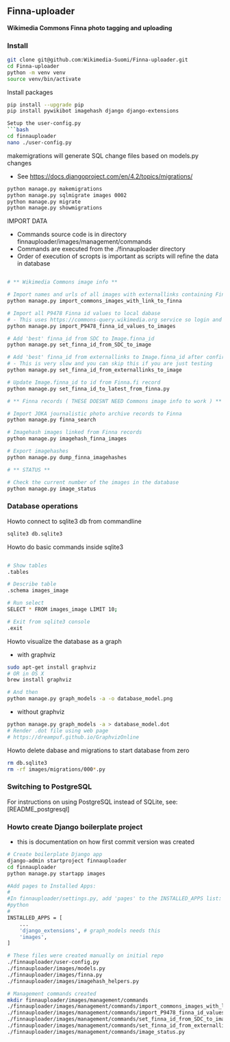 ## Finna-uploader
**Wikimedia Commons Finna photo tagging and uploading**

### Install

```bash
git clone git@github.com:Wikimedia-Suomi/Finna-uploader.git
cd Finna-uploader
python -m venv venv
source venv/bin/activate
```
Install packages
```bash
pip install --upgrade pip
pip install pywikibot imagehash django django-extensions

Setup the user-config.py
```bash
cd finnauploader
nano ./user-config.py
```

makemigrations will generate SQL change files based on models.py changes
- See https://docs.djangoproject.com/en/4.2/topics/migrations/
```bash
python manage.py makemigrations
python manage.py sqlmigrate images 0002
python manage.py migrate
python manage.py showmigrations
```

IMPORT DATA
- Commands source code is in directory finnauploader/images/management/commands
- Commands are executed from the ./finnauploader directory
- Order of execution of scropts is important as scripts will refine the data in database


```bash

# ** Wikimedia Commons image info **

# Import names and urls of all images with externallinks containing Finna_id to local database
python manage.py import_commons_images_with_link_to_finna

# Import all P9478 Finna id values to local dabase 
# - This uses https://commons-query.wikimedia.org service so login and OAUTH needs to be working
python manage.py import_P9478_finna_id_values_to_images

# Add 'best' finna_id from SDC to Image.finna_id 
python manage.py set_finna_id_from_SDC_to_image

# Add 'best' finna_id from externallinks to Image.finna_id after confirming it using imagehash 
# - This is very slow and you can skip this if you are just testing
python manage.py set_finna_id_from_externallinks_to_image

# Update Image.finna_id to id from Finna.fi record
python manage.py set_finna_id_to_latest_from_finna.py

# ** Finna records ( THESE DOESNT NEED Commons image info to work ) **

# Import JOKA journalistic photo archive records to Finna
python manage.py finna_search

# Imagehash images linked from Finna records
python manage.py imagehash_finna_images

# Export imagehashes
python manage.py dump_finna_imagehashes

# ** STATUS **

# Check the current number of the images in the database
python manage.py image_status
```
### Database operations
Howto connect to sqlite3 db from commandline

```bash
sqlite3 db.sqlite3 
```

Howto do basic commands inside sqlite3
```bash

# Show tables
.tables

# Describe table 
.schema images_image

# Run select 
SELECT * FROM images_image LIMIT 10;

# Exit from sqlite3 console
.exit
```

Howto visualize the database as a graph 

- with graphviz
```bash
sudo apt-get install graphviz
# OR in OS X
brew install graphviz

# And then
python manage.py graph_models -a -o database_model.png
```

- without graphviz
```bash
python manage.py graph_models -a > database_model.dot
# Render .dot file using web page
# https://dreampuf.github.io/GraphvizOnline
```

Howto delete dabase and migrations to start database from zero
```bash
rm db.sqlite3
rm -rf images/migrations/000*.py
```

### Switching to PostgreSQL
For instructions on using PostgreSQL instead of SQLite, see: [README_postgresql]

### Howto create Django boilerplate project 
- this is documentation on how first commit version was created

```bash
# Create boilerplate Django app
django-admin startproject finnauploader
cd finnauploader
python manage.py startapp images

#Add pages to Installed Apps:
#
#In finnauploader/settings.py, add 'pages' to the INSTALLED_APPS list:
#python
#
INSTALLED_APPS = [
    ...
    'django_extensions', # graph_models needs this
    'images',
]

# These files were created manually on initial repo
./finnauploader/user-config.py
./finnauploader/images/models.py 
./finnauploader/images/finna.py 
./finnauploader/images/imagehash_helpers.py 

# Management commands created
mkdir finnauploader/images/management/commands 
./finnauploader/images/management/commands/import_commons_images_with_link_to_finna.py
./finnauploader/images/management/commands/import_P9478_finna_id_values_to_images.py
./finnauploader/images/management/commands/set_finna_id_from_SDC_to_image.py
./finnauploader/images/management/commands/set_finna_id_from_externallinks_to_image.py
./finnauploader/images/management/commands/image_status.py

```

